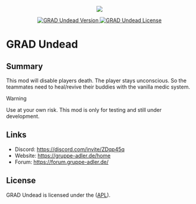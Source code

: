 <p align="center">
    <img src="https://github.com/gruppe-adler/GRAD-Undead/assets/50139270/e42e53c3-38fa-49a0-ad43-caca688bcf65.png">
</p>

<p align="center">
    <a href="https://github.com/y0014984/GRAD-Undead/releases/latest">
        <img src="https://img.shields.io/badge/Version-1.0.1-blue.svg?style=flat-square" alt="GRAD Undead Version">
    </a>
    <a href="https://www.bistudio.com/community/licenses/arma-public-license-share-alike">
        <img src="https://img.shields.io/badge/License-APL-red.svg?style=flat-square" alt="GRAD Undead License">
    </a>
</p>

# GRAD Undead

## Summary
This mod will disable players death. The player stays unconscious. So the teammates need to heal/revive their buddies with the vanilla medic system.

> [!WARNING]
> Use at your own risk. This mod is only for testing and still under development.

## Links
- Discord: https://discord.com/invite/ZDqp45q
- Website: https://gruppe-adler.de/home
- Forum: https://forum.gruppe-adler.de/

## License
GRAD Undead is licensed under the ([APL](https://www.bohemia.net/community/licenses/arma-public-license)).
